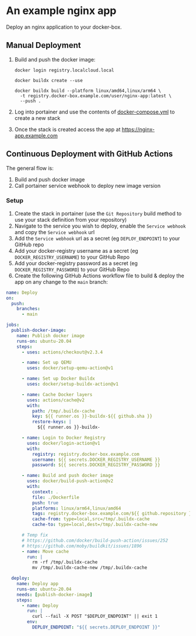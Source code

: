 # An example nginx app

Deploy an nginx application to your docker-box.

## Manual Deployment

1. Build and push the docker image:

    ```console
    docker login registry.localcloud.local

    docker buildx create --use

    docker buildx build --platform linux/amd64,linux/arm64 \
      -t registry.docker-box.example.com/user/nginx-app:latest \
      --push .
    ```

2. Log into portainer and use the contents of [docker-compose.yml](./docker-compose.yml) to create a new stack
3. Once the stack is created access the app at <https://nginx-app.example.com>

## Continuous Deployment with GitHub Actions

The general flow is:

1. Build and push docker image
2. Call portainer service webhook to deploy new image version

### Setup

1. Create the stack in portainer (use the `Git Repository` build method to use your stack definition from your repository)
1. Navigate to the service you wish to deploy, enable the `Service webhook` and copy the `Service webhook` url
1. Add the `Service webhook` url as a secret (eg `DEPLOY_ENDPOINT`) to your GitHub repo
1. Add your docker-registry username as a secret (eg `DOCKER_REGISTRY_USERNAME`) to your GitHub Repo
1. Add your docker-registry password as a secret (eg `DOCKER_REGISTRY_PASSWORD`) to your GitHub Repo
1. Create the following GitHub Actions workflow file to build & deploy the app on any change to the `main` branch:

```yml
name: Deploy
on:
  push:
    branches:
      - main

jobs:
  publish-docker-image:
    name: Publish docker image
    runs-on: ubuntu-20.04
    steps:
      - uses: actions/checkout@v2.3.4

      - name: Set up QEMU
        uses: docker/setup-qemu-action@v1

      - name: Set up Docker Buildx
        uses: docker/setup-buildx-action@v1

      - name: Cache Docker layers
        uses: actions/cache@v2
        with:
          path: /tmp/.buildx-cache
          key: ${{ runner.os }}-buildx-${{ github.sha }}
          restore-keys: |
            ${{ runner.os }}-buildx-

      - name: Login to Docker Registry
        uses: docker/login-action@v1
        with:
          registry: registry.docker-box.example.com
          username: ${{ secrets.DOCKER_REGISTRY_USERNAME }}
          password: ${{ secrets.DOCKER_REGISTRY_PASSWORD }}

      - name: Build and push docker image
        uses: docker/build-push-action@v2
        with:
          context: .
          file: ./Dockerfile
          push: true
          platforms: linux/arm64,linux/amd64
          tags: registry.docker-box.example.com/${{ github.repository }}:latest
          cache-from: type=local,src=/tmp/.buildx-cache
          cache-to: type=local,dest=/tmp/.buildx-cache-new

      # Temp fix
      # https://github.com/docker/build-push-action/issues/252
      # https://github.com/moby/buildkit/issues/1896
      - name: Move cache
        run: |
          rm -rf /tmp/.buildx-cache
          mv /tmp/.buildx-cache-new /tmp/.buildx-cache

  deploy:
    name: Deploy app
    runs-on: ubuntu-20.04
    needs: [publish-docker-image]
    steps:
      - name: Deploy
        run: |
          curl --fail -X POST "$DEPLOY_ENDPOINT" || exit 1
        env:
          DEPLOY_ENDPOINT: "${{ secrets.DEPLOY_ENDPOINT }}"
```
